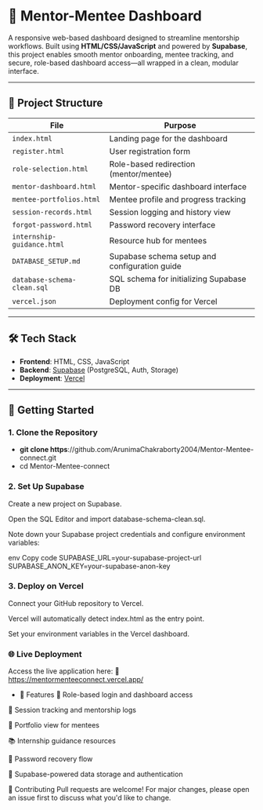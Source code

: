 # 👥 Mentor-Mentee Dashboard

A responsive web-based dashboard designed to streamline mentorship workflows. Built using **HTML/CSS/JavaScript** and powered by **Supabase**, this project enables smooth mentor onboarding, mentee tracking, and secure, role-based dashboard access—all wrapped in a clean, modular interface.

---

## 📁 Project Structure

| File                          | Purpose                                      |
|------------------------------|----------------------------------------------|
| `index.html`                 | Landing page for the dashboard               |
| `register.html`              | User registration form                       |
| `role-selection.html`        | Role-based redirection (mentor/mentee)       |
| `mentor-dashboard.html`      | Mentor-specific dashboard interface          |
| `mentee-portfolios.html`     | Mentee profile and progress tracking         |
| `session-records.html`       | Session logging and history view             |
| `forgot-password.html`       | Password recovery interface                  |
| `internship-guidance.html`   | Resource hub for mentees                     |
| `DATABASE_SETUP.md`          | Supabase schema setup and configuration guide|
| `database-schema-clean.sql` | SQL schema for initializing Supabase DB      |
| `vercel.json`                | Deployment config for Vercel                 |

---

## 🛠️ Tech Stack

- **Frontend**: HTML, CSS, JavaScript  
- **Backend**: [Supabase](https://supabase.com) (PostgreSQL, Auth, Storage)  
- **Deployment**: [Vercel](https://vercel.com)

---

## 🚀 Getting Started

### 1. Clone the Repository

- **git clone https**://github.com/ArunimaChakraborty2004/Mentor-Mentee-connect.git
- cd Mentor-Mentee-connect


### 2. Set Up Supabase
Create a new project on Supabase.

Open the SQL Editor and import database-schema-clean.sql.

Note down your Supabase project credentials and configure environment variables:

env
Copy code
SUPABASE_URL=your-supabase-project-url
SUPABASE_ANON_KEY=your-supabase-anon-key
### 3. Deploy on Vercel
Connect your GitHub repository to Vercel.

Vercel will automatically detect index.html as the entry point.

Set your environment variables in the Vercel dashboard.
### 🌐 Live Deployment
Access the live application here: 🔗 https://mentormenteeconnect.vercel.app/
- 🔐 Features
🔑 Role-based login and dashboard access

📝 Session tracking and mentorship logs

📂 Portfolio view for mentees

📚 Internship guidance resources

🔄 Password recovery flow

🧠 Supabase-powered data storage and authentication


🤝 Contributing
Pull requests are welcome! For major changes, please open an issue first to discuss what you'd like to change.

